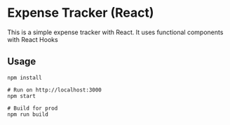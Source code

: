# Expense Tracker (React)

This is a simple expense tracker with React. It uses functional components with React Hooks

## Usage
```
npm install

# Run on http://localhost:3000
npm start

# Build for prod
npm run build
```

